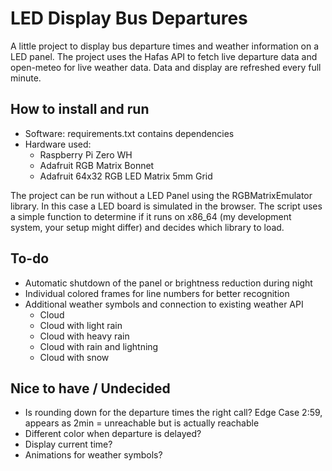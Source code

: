 # LED Display Bus Departures
A little project to display bus departure times and weather information on a LED panel. The project uses the Hafas API to fetch live departure data and open-meteo for live weather data. Data and display are refreshed every full minute.

## How to install and run
- Software: requirements.txt contains dependencies
- Hardware used:
    - Raspberry Pi Zero WH
    - Adafruit RGB Matrix Bonnet
    - Adafruit 64x32 RGB LED Matrix 5mm Grid

The project can be run without a LED Panel using the RGBMatrixEmulator library. In this case a LED board is simulated in the browser.
The script uses a simple function to determine if it runs on x86_64 (my development system, your setup might differ) and decides which library to load.

## To-do
- Automatic shutdown of the panel or brightness reduction during night
- Individual colored frames for line numbers for better recognition
- Additional weather symbols and connection to existing weather API
    - Cloud
    - Cloud with light rain
    - Cloud with heavy rain
    - Cloud with rain and lightning
    - Cloud with snow

## Nice to have / Undecided
- Is rounding down for the departure times the right call? Edge Case 2:59, appears as 2min = unreachable but is actually reachable
- Different color when departure is delayed?
- Display current time?
- Animations for weather symbols?